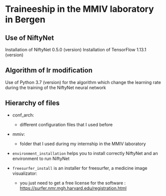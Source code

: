 # Traineeship in the MMIV laboratory in Bergen

## Use of NiftyNet

Installation of NiftyNet 0.5.0 (version)
Installation of TensorFlow 1.13.1 (version)

## Algorithm of lr modification

Use of Python 3.7 (version) for the algorithm which change the learning rate during the training of the NiftyNet neural network

## Hierarchy of files

- conf_arch:
  - different configuration files that I used before
- mmiv:
  - folder that I used during my internship in the MMIV laboratory

- `environment_installation` helps you to install correctly NiftyNet and an environment to run NiftyNet
- `freesurfer_install` is an installer for freesurfer, a medicine image visualizator:
  - you just need to get a free license for the software : <https://surfer.nmr.mgh.harvard.edu/registration.html>
